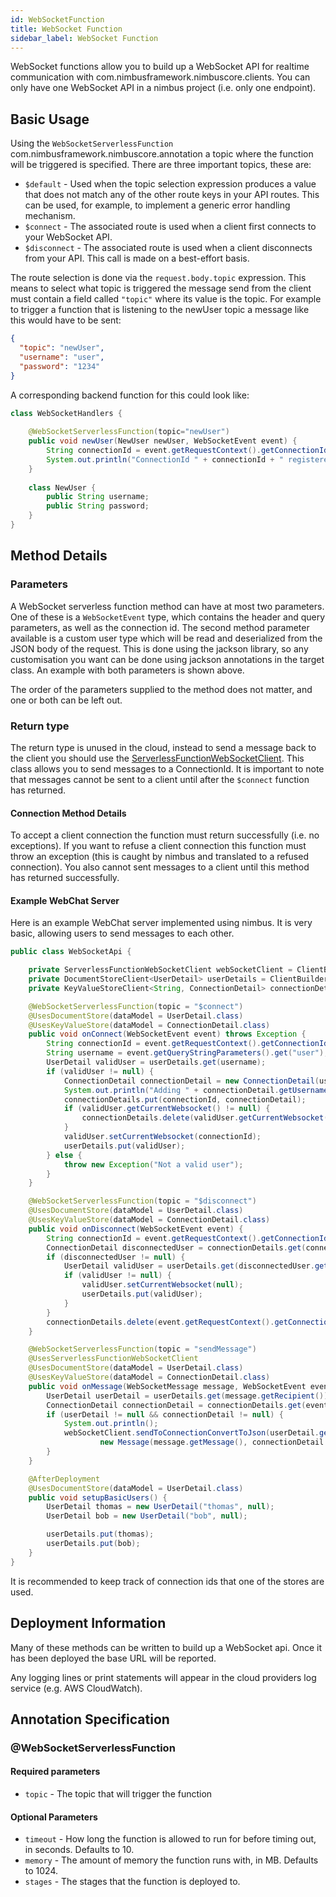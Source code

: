 ```yaml
---
id: WebSocketFunction
title: WebSocket Function
sidebar_label: WebSocket Function
---
```


WebSocket functions allow you to build up a WebSocket API for realtime communication with com.nimbusframework.nimbuscore.clients. You can only have one WebSocket API in a nimbus project (i.e. only one endpoint).

## Basic Usage
Using the `WebSocketServerlessFunction` com.nimbusframework.nimbuscore.annotation a topic where the function will be triggered is specified. There are three important topics, these are:

* `$default` - Used when the topic selection expression produces a value that does not match any of the other route keys in your API routes. This can be used, for example, to implement a generic error handling mechanism.
* `$connect` - The associated route is used when a client first connects to your WebSocket API.
* `$disconnect` - The associated route is used when a client disconnects from your API. This call is made on a best-effort basis.

The route selection is done via the `request.body.topic` expression. This means to select what topic is triggered the message send from the client must contain a field called `"topic"` where its value is the topic. For example to trigger a function that is listening to the newUser topic a message like this would have to be sent: 
```json
{
  "topic": "newUser",
  "username": "user",
  "password": "1234"
}
``` 

A corresponding backend function for this could look like:
```java
class WebSocketHandlers {
    
    @WebSocketServerlessFunction(topic="newUser")
    public void newUser(NewUser newUser, WebSocketEvent event) {
        String connectionId = event.getRequestContext().getConnectionId();
        System.out.println("ConnectionId " + connectionId + " registered as new user: " + newUser);
    }
    
    class NewUser {
        public String username;
        public String password;
    }
}
```

## Method Details
### Parameters
A WebSocket serverless function method can have at most two parameters. One of these is a `WebSocketEvent` type, which contains the header and query parameters, as well as the connection id. The second method parameter available is a custom user type which will be read and deserialized from the JSON body of the request. This is done using the jackson library, so any customisation you want can be done using jackson annotations in the target class. An example with both parameters is shown above.

The order of the parameters supplied to the method does not matter, and one or both can be left out.

### Return type
The return type is unused in the cloud, instead to send a message back to the client you should use the [ServerlessFunctionWebSocketClient](../../clients/WebSocketServerlessFunctionClient.md). This class allows you to send messages to a ConnectionId. It is important to note that messages cannot be sent to a client until after the `$connect` function has returned. 

#### Connection Method Details
To accept a client connection the function must return successfully (i.e. no exceptions). If you want to refuse a client connection this function must throw an exception (this is caught by nimbus and translated to a refused connection). You also cannot sent messages to a client until this method has returned successfully. 

#### Example WebChat Server

Here is an example WebChat server implemented using nimbus. It is very basic, allowing users to send messages to each other. 

```java
public class WebSocketApi {

    private ServerlessFunctionWebSocketClient webSocketClient = ClientBuilder.getServerlessFunctionWebSocketClient();
    private DocumentStoreClient<UserDetail> userDetails = ClientBuilder.getDocumentStoreClient(UserDetail.class);
    private KeyValueStoreClient<String, ConnectionDetail> connectionDetails = ClientBuilder.getKeyValueStoreClient(String.class, ConnectionDetail.class);

    @WebSocketServerlessFunction(topic = "$connect")
    @UsesDocumentStore(dataModel = UserDetail.class)
    @UsesKeyValueStore(dataModel = ConnectionDetail.class)
    public void onConnect(WebSocketEvent event) throws Exception {
        String connectionId = event.getRequestContext().getConnectionId();
        String username = event.getQueryStringParameters().get("user");
        UserDetail validUser = userDetails.get(username);
        if (validUser != null) {
            ConnectionDetail connectionDetail = new ConnectionDetail(username);
            System.out.println("Adding " + connectionDetail.getUsername() + " with connection " + connectionId);
            connectionDetails.put(connectionId, connectionDetail);
            if (validUser.getCurrentWebsocket() != null) {
                connectionDetails.delete(validUser.getCurrentWebsocket());
            }
            validUser.setCurrentWebsocket(connectionId);
            userDetails.put(validUser);
        } else {
            throw new Exception("Not a valid user");
        }
    }

    @WebSocketServerlessFunction(topic = "$disconnect")
    @UsesDocumentStore(dataModel = UserDetail.class)
    @UsesKeyValueStore(dataModel = ConnectionDetail.class)
    public void onDisconnect(WebSocketEvent event) {
        String connectionId = event.getRequestContext().getConnectionId();
        ConnectionDetail disconnectedUser = connectionDetails.get(connectionId);
        if (disconnectedUser != null) {
            UserDetail validUser = userDetails.get(disconnectedUser.getUsername());
            if (validUser != null) {
                validUser.setCurrentWebsocket(null);
                userDetails.put(validUser);
            }
        }
        connectionDetails.delete(event.getRequestContext().getConnectionId());
    }

    @WebSocketServerlessFunction(topic = "sendMessage")
    @UsesServerlessFunctionWebSocketClient
    @UsesDocumentStore(dataModel = UserDetail.class)
    @UsesKeyValueStore(dataModel = ConnectionDetail.class)
    public void onMessage(WebSocketMessage message, WebSocketEvent event) {
        UserDetail userDetail = userDetails.get(message.getRecipient());
        ConnectionDetail connectionDetail = connectionDetails.get(event.getRequestContext().getConnectionId());
        if (userDetail != null && connectionDetail != null) {
            System.out.println();
            webSocketClient.sendToConnectionConvertToJson(userDetail.getCurrentWebsocket(),
                    new Message(message.getMessage(), connectionDetail.getUsername()));
        }
    }

    @AfterDeployment
    @UsesDocumentStore(dataModel = UserDetail.class)
    public void setupBasicUsers() {
        UserDetail thomas = new UserDetail("thomas", null);
        UserDetail bob = new UserDetail("bob", null);

        userDetails.put(thomas);
        userDetails.put(bob);
    }
}
``` 

It is recommended to keep track of connection ids that one of the stores are used. 

## Deployment Information
Many of these methods can be written to build up a WebSocket api. Once it has been deployed the base URL will be reported. 

Any logging lines or print statements will appear in the cloud providers log service (e.g. AWS CloudWatch).

## Annotation Specification
### @WebSocketServerlessFunction
#### Required parameters
* `topic` - The topic that will trigger the function 

#### Optional Parameters
* `timeout` - How long the function is allowed to run for before timing out, in seconds. Defaults to 10.
* `memory` - The amount of memory the function runs with, in MB. Defaults to 1024.
* `stages` - The stages that the function is deployed to.